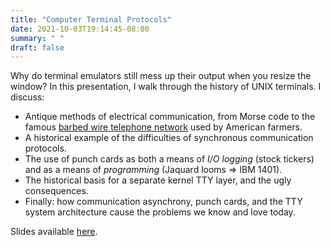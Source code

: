 ```yaml
---
title: "Computer Terminal Protocols"
date: 2021-10-03T19:14:45-08:00
summary: " "
draft: false
---
```


Why do terminal emulators still mess up their output when you resize the
window? In this presentation, I walk through the history of UNIX terminals. 
I discuss: 

- Antique methods of electrical communication, from Morse code to the famous 
  [barbed wire telephone network](https://en.wikipedia.org/wiki/Party_line_(telephony)#Barbed_wire_telephone_lines)
  used by American farmers. 
- A historical example of the difficulties of synchronous communication
  protocols. 
- The use of punch cards as both a means of _I/O logging_ (stock tickers) and
  as a means of _programming_ (Jaquard looms => IBM 1401). 
- The historical basis for a separate kernel TTY layer, and the ugly
  consequences. 
- Finally: how communication asynchrony, punch cards, and the TTY system
  architecture cause the problems we know and love today. 

Slides available [here](/binary-search-club/terminal-protocols.pdf). 
